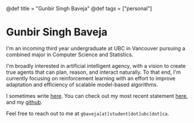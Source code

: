 @def title = "Gunbir Singh Baveja"
@def tags = ["personal"]

# Gunbir Singh Baveja

I'm an incoming third year undergraduate at UBC in Vancouver pursuing a combined major in Computer Science and Statistics.

I'm broadly interested in artificial intelligent agency, with a vision to create true agents that can plan, reason, and interact naturally. To that end, I'm currently focusing on reinforcement learning with an effort to improve adaptation and efficiency of scalable model-based algorithms.

I sometimes write [here](/requietis/). You can check out my most recent statement [here](/notes/statement.pdf), and my [github](https://github.com/sheeerio).

Feel free to reach out to me at `gbaveja[at]student[dot]ubc[dot]ca`.
